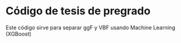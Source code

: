 # Código de tesis de pregrado

Este código sirve para separar ggF y VBF usando Machine Learning (XGBoost)
